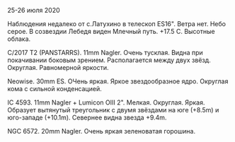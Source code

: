 25-26 июля 2020

Наблюдения недалеко от с.Латухино в телескоп ES16". Ветра нет. Небо серое. В созвездии Лебедя виден Млечный путь. +17.5 C. Высотные облака.

С/2017 T2 (PANSTARRS). 11mm Nagler. Очень тусклая. Видна при покачивании боковым зрением. Располагается между двух звёзд. Округлая. Равномерной яркости.

Neowise. 30mm ES. ОЧень яркая. Яркое звездообразное ядро. Округлая кома с сильной конденсацией.

IC 4593. 11mm Nagler + Lumicon OIII 2". Мелкая. Округлая. Яркая. Образует вытянутый треугольник с двумя звёздами на юге (+8.5m) и юго-западе (+10.1m). Севернее видна звезда +9.4m.

NGC 6572. 20mm Nagler. Очень яркая зеленоватая горошина.